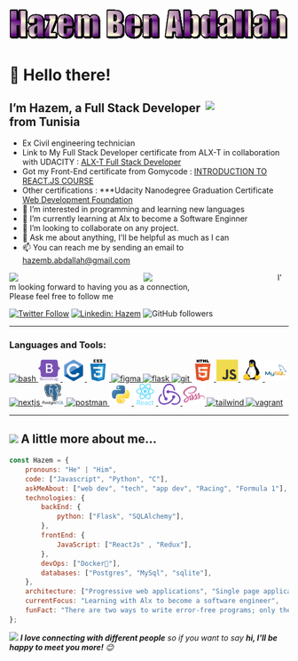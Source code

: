
<h1 align="center">
<img src="https://github.com/Hazem722/Hazem722/blob/9921f11fd909a489d503a177724410ef8385e913/text.gif" />
</h1>


# 👋 Hello there!
<div>
<img  align='right'src="https://media.giphy.com/media/M9gbBd9nbDrOTu1Mqx/giphy.gif" width="150">

## I’m Hazem, a Full Stack Developer from Tunisia 	


- Ex Civil engineering technician
- Link to My Full Stack Developer certificate from ALX-T in collaboration with UDACITY : [ALX-T Full Stack Developer](https://confirm.udacity.com/SQHXKKPN)
- Got my Front-End certificate from Gomycode : [INTRODUCTION TO REACT.JS COURSE](https://learn.gomycode.co/credentials/43c73c14-eeef-4d29-b66b-8977256b05f1/GYAOARMHSYYSCALOCEDEEEONI-CN-TC-O/00004182#certificate) 
- Other certifications : ***Udacity Nanodegree Graduation Certificate [Web Development Foundation](https://s3-us-west-2.amazonaws.com/udacity-printer/production/certificates/1b8c907b-9797-4bca-b61d-95378901cf51.pdf)
-  👀 I’m interested in programming and learning new languages 
- 🌱 I’m currently learning at Alx to become a Software Enginner 
- 👯 I’m looking to collaborate on any project.
- 💬 Ask me about anything, I'll be helpful as much as I can 
- 📫 You can reach me by sending an email to <br> hazemb.abdallah@gmail.com 
</div>




<img  align="left" width="48%" src="https://github-readme-stats.vercel.app/api?username=Hazem722&show_icons=true&theme=radical" />
<img  align="left" width="48%" src="https://github-readme-stats.vercel.app/api/top-langs/?username=Hazem722&layout=compact" />

I'm looking forward to having you as a connection, <br>Please feel free to follow me

[![Twitter Follow](https://img.shields.io/twitter/follow/HazembAbdallah?label=Follow)](https://twitter.com/intent/follow?screen_name=HazembAbdallah)
[![Linkedin: Hazem](https://img.shields.io/badge/-Hazem-blue?style=flat-square&logo=Linkedin&logoColor=white&link=https://www.linkedin.com/in/hazembenabdallah/)](https://www.linkedin.com/in/hazembenabdallah/)
![GitHub followers](https://img.shields.io/github/followers/Hazem722?label=Follow&style=social)



---

<h3 align='left'>Languages and Tools:</h3>
<p align="left"> <a href="https://www.gnu.org/software/bash/" target="_blank" rel="noreferrer"> <img src="https://www.vectorlogo.zone/logos/gnu_bash/gnu_bash-icon.svg" alt="bash" width="40" height="40"/> </a> <a href="https://getbootstrap.com" target="_blank" rel="noreferrer"> <img src="https://raw.githubusercontent.com/devicons/devicon/master/icons/bootstrap/bootstrap-plain-wordmark.svg" alt="bootstrap" width="40" height="40"/> </a> <a href="https://www.cprogramming.com/" target="_blank" rel="noreferrer"> <img src="https://raw.githubusercontent.com/devicons/devicon/master/icons/c/c-original.svg" alt="c" width="40" height="40"/> </a> <a href="https://www.w3schools.com/css/" target="_blank" rel="noreferrer"> <img src="https://raw.githubusercontent.com/devicons/devicon/master/icons/css3/css3-original-wordmark.svg" alt="css3" width="40" height="40"/> </a> <a href="https://www.figma.com/" target="_blank" rel="noreferrer"> <img src="https://www.vectorlogo.zone/logos/figma/figma-icon.svg" alt="figma" width="40" height="40"/> </a> <a href="https://flask.palletsprojects.com/" target="_blank" rel="noreferrer"> <img src="https://www.vectorlogo.zone/logos/pocoo_flask/pocoo_flask-icon.svg" alt="flask" width="40" height="40"/> </a> <a href="https://git-scm.com/" target="_blank" rel="noreferrer"> <img src="https://www.vectorlogo.zone/logos/git-scm/git-scm-icon.svg" alt="git" width="40" height="40"/> </a> <a href="https://www.w3.org/html/" target="_blank" rel="noreferrer"> <img src="https://raw.githubusercontent.com/devicons/devicon/master/icons/html5/html5-original-wordmark.svg" alt="html5" width="40" height="40"/> </a> <a href="https://developer.mozilla.org/en-US/docs/Web/JavaScript" target="_blank" rel="noreferrer"> <img src="https://raw.githubusercontent.com/devicons/devicon/master/icons/javascript/javascript-original.svg" alt="javascript" width="40" height="40"/> </a> <a href="https://www.linux.org/" target="_blank" rel="noreferrer"> <img src="https://raw.githubusercontent.com/devicons/devicon/master/icons/linux/linux-original.svg" alt="linux" width="40" height="40"/> </a> <a href="https://www.mysql.com/" target="_blank" rel="noreferrer"> <img src="https://raw.githubusercontent.com/devicons/devicon/master/icons/mysql/mysql-original-wordmark.svg" alt="mysql" width="40" height="40"/> </a> <a href="https://nextjs.org/" target="_blank" rel="noreferrer"> <img src="https://cdn.worldvectorlogo.com/logos/nextjs-2.svg" alt="nextjs" width="40" height="40"/> </a> <a href="https://www.postgresql.org" target="_blank" rel="noreferrer"> <img src="https://raw.githubusercontent.com/devicons/devicon/master/icons/postgresql/postgresql-original-wordmark.svg" alt="postgresql" width="40" height="40"/> </a> <a href="https://postman.com" target="_blank" rel="noreferrer"> <img src="https://www.vectorlogo.zone/logos/getpostman/getpostman-icon.svg" alt="postman" width="40" height="40"/> </a> <a href="https://www.python.org" target="_blank" rel="noreferrer"> <img src="https://raw.githubusercontent.com/devicons/devicon/master/icons/python/python-original.svg" alt="python" width="40" height="40"/> </a> <a href="https://reactjs.org/" target="_blank" rel="noreferrer"> <img src="https://raw.githubusercontent.com/devicons/devicon/master/icons/react/react-original-wordmark.svg" alt="react" width="40" height="40"/> </a> <a href="https://redux.js.org" target="_blank" rel="noreferrer"> <img src="https://raw.githubusercontent.com/devicons/devicon/master/icons/redux/redux-original.svg" alt="redux" width="40" height="40"/> </a> <a href="https://sass-lang.com" target="_blank" rel="noreferrer"> <img src="https://raw.githubusercontent.com/devicons/devicon/master/icons/sass/sass-original.svg" alt="sass" width="40" height="40"/> </a> <a href="https://tailwindcss.com/" target="_blank" rel="noreferrer"> <img src="https://www.vectorlogo.zone/logos/tailwindcss/tailwindcss-icon.svg" alt="tailwind" width="40" height="40"/> </a> <a href="https://www.vagrantup.com/" target="_blank" rel="noreferrer"> <img src="https://www.vectorlogo.zone/logos/vagrantup/vagrantup-icon.svg" alt="vagrant" width="40" height="40"/> </a> </p>

---
<h2 align='left'><img src="https://media.giphy.com/media/VgCDAzcKvsR6OM0uWg/giphy.gif" width="50"> A little more about me...  </h2>
</div>

```javascript
const Hazem = {
    pronouns: "He" | "Him",
    code: ["Javascript", "Python", "C"],
    askMeAbout: ["web dev", "tech", "app dev", "Racing", "Formula 1"],
    technologies: {
        backEnd: {
            python: ["Flask", "SQLAlchemy"],
        },
        frontEnd: {
            JavaScript: ["ReactJs" , "Redux"],
        },
        devOps: ["Docker🐳"],
        databases: ["Postgres", "MySql", "sqlite"],
    },
    architecture: ["Progressive web applications", "Single page applications"],
    currentFocus: "Learning with Alx to become a software engineer",
    funFact: "There are two ways to write error-free programs; only the third one works"
};
```


<img src="https://media.giphy.com/media/LnQjpWaON8nhr21vNW/giphy.gif" width="60"> <em><b>I love connecting with different people</b> so if you want to say <b>hi, I'll be happy to meet you more!</b> 😊</em>














